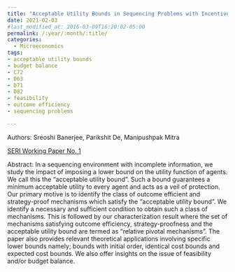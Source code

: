```yaml
---
title: "Acceptable Utility Bounds in Sequencing Problems with Incentives"
date: 2021-02-03
#last_modified_at: 2016-03-09T16:20:02-05:00
permalink: /:year/:month/:title/
categories:
  - Microeconomics
tags:
- acceptable utility bounds
- budget balance
- C72
- D63
- D71
- D82
- feasibility
- outcome efficiency
- sequencing problems

---
```


Authors: Sreoshi Banerjee, Parikshit De, Manipushpak Mitra  

[SERI Working Paper No. 1](/wp/banerjee_de_mitra_utility_bounds_sequencing_problems_sep_2020.pdf)  

Abstract: In a sequencing environment with incomplete information, we study the impact of imposing a lower bound on the utility function of agents. We call this the “acceptable utility bound”. Such a bound guarantees a minimum acceptable utility to every agent and acts as a veil of protection. Our primary motive is to identify the class of outcome efficient and strategy-proof mechanisms which satisfy the “acceptable utility bound”. We identify a necessary and sufficient condition to obtain such a class of mechanisms. This is followed by our characterization result where the set of mechanisms satisfying outcome efficiency, strategy-proofness and the acceptable utility bound are termed as “relative pivotal mechanisms”. The paper also provides relevant theoretical applications involving specific lower bounds namely; bounds with initial order, identical cost bounds and expected cost bounds. We also offer insights on the issue of feasibility and/or budget balance.  